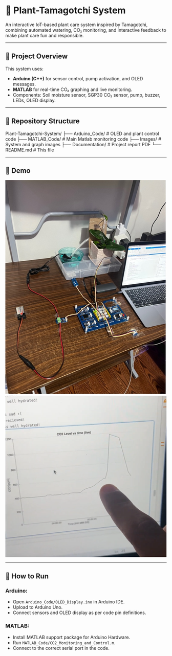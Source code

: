 # 🌿 Plant-Tamagotchi System  

An interactive IoT-based plant care system inspired by Tamagotchi, combining automated watering, CO₂ monitoring, and interactive feedback to make plant care fun and responsible.

---

## 📖 Project Overview  

This system uses:
- **Arduino (C++)** for sensor control, pump activation, and OLED messages.
- **MATLAB** for real-time CO₂ graphing and live monitoring.
- Components: Soil moisture sensor, SGP30 CO₂ sensor, pump, buzzer, LEDs, OLED display.

---

## 📂 Repository Structure  

Plant-Tamagotchi-System/
├── Arduino_Code/ # OLED and plant control code
├── MATLAB_Code/ # Main Matlab monitoring code
├── Images/ # System and graph images
├── Documentation/ # Project report PDF
└── README.md # This file


---

## 📸 Demo  

![System Setup](Images/system_setup.jpg)  
![Live Graph](Images/live_graph_screenshot.png)

---

## 🔧 How to Run  

### Arduino:
- Open `Arduino_Code/OLED_Display.ino` in Arduino IDE.
- Upload to Arduino Uno.
- Connect sensors and OLED display as per code pin definitions.

### MATLAB:
- Install MATLAB support package for Arduino Hardware.
- Run `MATLAB_Code/CO2_Monitoring_and_Control.m`.
- Connect to the correct serial port in the code.

